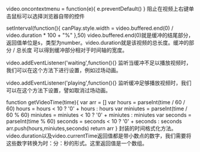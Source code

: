 video.oncontextmenu = function(e){
  e.preventDefault()
}
阻止在视频上右键单击鼠标可以选择浏览器自带的控件


setInterval(function(){
  canPlay.style.width = video.buffered.end(0) / video.duration * 100 + "%"
},50)
video.buffered.end(0)就是缓冲的结尾部分，返回值单位是s，类型为number。video.duration就是该视频的总长度。缓冲的部分 / 总长度 可以得到缓冲部分相对于时间轴的宽度。


video.addEventListener('waiting',function(){}
监听当缓冲不足以播放视频时，我们可以在这个方法下进行设置，例如过场动画。


video.addEventListener('playing',function(){}
监听缓冲足够播放视频时，我们可以在这个方法下设置，譬如取消过场动画。


function getVideoTime(time){
  var arr = []
  var hours = parseInt(time / 60 / 60)
  hours = hours < 10 ? '0' + hours : hours
  var miniutes = parseInt(time / 60 % 60)
  miniutes = miniutes < 10 ? '0' + miniutes : miniutes
  var seconds = parseInt(time % 60)
  seconds = seconds < 10 ? '0' + seconds : seconds
  arr.push(hours,miniutes,seconds)
  return arr
}
封装的时间格式化方法。video.duration以及video.currentTime返回值都是带小数点的数字，我们需要将这些数字转换为时：分：秒的形式。这里返回值是一个数组。


